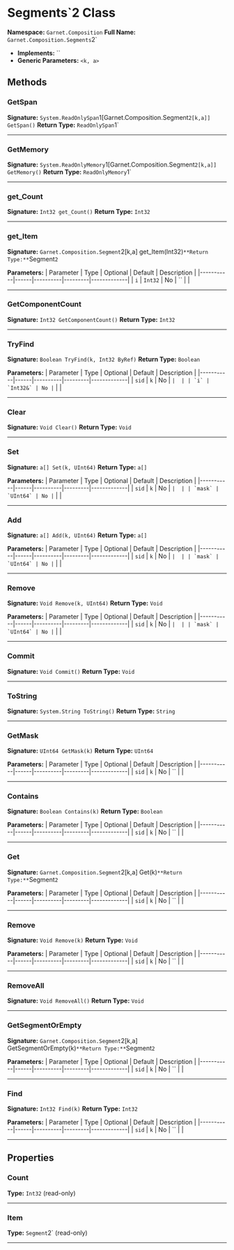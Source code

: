 # Segments`2 Class

**Namespace:** `Garnet.Composition`
**Full Name:** `Garnet.Composition.Segments`2`
- **Implements:** ``
- **Generic Parameters:** `<k, a>`

## Methods

### GetSpan

**Signature:** `System.ReadOnlySpan`1[Garnet.Composition.Segment`2[k,a]] GetSpan()`
**Return Type:** `ReadOnlySpan`1`

---

### GetMemory

**Signature:** `System.ReadOnlyMemory`1[Garnet.Composition.Segment`2[k,a]] GetMemory()`
**Return Type:** `ReadOnlyMemory`1`

---

### get_Count

**Signature:** `Int32 get_Count()`
**Return Type:** `Int32`

---

### get_Item

**Signature:** `Garnet.Composition.Segment`2[k,a] get_Item(Int32)`
**Return Type:** `Segment`2`

**Parameters:**
| Parameter | Type | Optional | Default | Description |
|-----------|------|----------|---------|-------------|
| `i` | `Int32` | No | `` |  |

---

### GetComponentCount

**Signature:** `Int32 GetComponentCount()`
**Return Type:** `Int32`

---

### TryFind

**Signature:** `Boolean TryFind(k, Int32 ByRef)`
**Return Type:** `Boolean`

**Parameters:**
| Parameter | Type | Optional | Default | Description |
|-----------|------|----------|---------|-------------|
| `sid` | `k` | No | `` |  |
| `i` | `Int32&` | No | `` |  |

---

### Clear

**Signature:** `Void Clear()`
**Return Type:** `Void`

---

### Set

**Signature:** `a[] Set(k, UInt64)`
**Return Type:** `a[]`

**Parameters:**
| Parameter | Type | Optional | Default | Description |
|-----------|------|----------|---------|-------------|
| `sid` | `k` | No | `` |  |
| `mask` | `UInt64` | No | `` |  |

---

### Add

**Signature:** `a[] Add(k, UInt64)`
**Return Type:** `a[]`

**Parameters:**
| Parameter | Type | Optional | Default | Description |
|-----------|------|----------|---------|-------------|
| `sid` | `k` | No | `` |  |
| `mask` | `UInt64` | No | `` |  |

---

### Remove

**Signature:** `Void Remove(k, UInt64)`
**Return Type:** `Void`

**Parameters:**
| Parameter | Type | Optional | Default | Description |
|-----------|------|----------|---------|-------------|
| `sid` | `k` | No | `` |  |
| `mask` | `UInt64` | No | `` |  |

---

### Commit

**Signature:** `Void Commit()`
**Return Type:** `Void`

---

### ToString

**Signature:** `System.String ToString()`
**Return Type:** `String`

---

### GetMask

**Signature:** `UInt64 GetMask(k)`
**Return Type:** `UInt64`

**Parameters:**
| Parameter | Type | Optional | Default | Description |
|-----------|------|----------|---------|-------------|
| `sid` | `k` | No | `` |  |

---

### Contains

**Signature:** `Boolean Contains(k)`
**Return Type:** `Boolean`

**Parameters:**
| Parameter | Type | Optional | Default | Description |
|-----------|------|----------|---------|-------------|
| `sid` | `k` | No | `` |  |

---

### Get

**Signature:** `Garnet.Composition.Segment`2[k,a] Get(k)`
**Return Type:** `Segment`2`

**Parameters:**
| Parameter | Type | Optional | Default | Description |
|-----------|------|----------|---------|-------------|
| `sid` | `k` | No | `` |  |

---

### Remove

**Signature:** `Void Remove(k)`
**Return Type:** `Void`

**Parameters:**
| Parameter | Type | Optional | Default | Description |
|-----------|------|----------|---------|-------------|
| `sid` | `k` | No | `` |  |

---

### RemoveAll

**Signature:** `Void RemoveAll()`
**Return Type:** `Void`

---

### GetSegmentOrEmpty

**Signature:** `Garnet.Composition.Segment`2[k,a] GetSegmentOrEmpty(k)`
**Return Type:** `Segment`2`

**Parameters:**
| Parameter | Type | Optional | Default | Description |
|-----------|------|----------|---------|-------------|
| `sid` | `k` | No | `` |  |

---

### Find

**Signature:** `Int32 Find(k)`
**Return Type:** `Int32`

**Parameters:**
| Parameter | Type | Optional | Default | Description |
|-----------|------|----------|---------|-------------|
| `sid` | `k` | No | `` |  |

---

## Properties

### Count

**Type:** `Int32` (read-only)

---

### Item

**Type:** `Segment`2` (read-only)

---